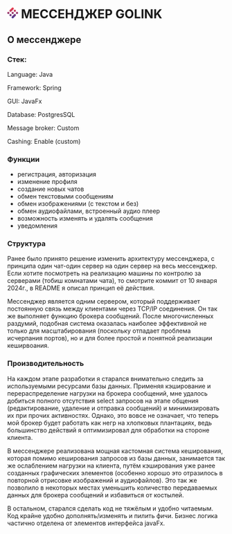 # ![logoIcon.png](src%2Fmain%2Fresources%2Fimg%2FlogoIcon.png) МЕССЕНДЖЕР GOLINK



## О мессенджере
### Стек:

Language: Java

Framework: Spring

GUI: JavaFx

Database: PostgresSQL

Message broker: Custom

Cashing: Enable (custom)

### Функции

- регистрация, авторизация
- изменение профиля
- создание новых чатов
- обмен текстовыми сообщениям
- обмен изображениями (с текстом и без)
- обмен аудиофайлами, встроенный аудио плеер
- возможность изменять и удалять сообщения
- уведомления

### Структура

Ранее было принято решение изменить архитектуру мессенджера, с принципа один чат-один сервер на один сервер на весь мессенджер. Если хотите посмотреть на реализацию машины по контролю за серверами (тобиш комнатами чата), то смотрите коммит от 10 января 2024г., в README я описал принцип её действия.

Мессенджер является одним сервером, который поддерживает постоянную связь между клиентами через TCP/IP соединения. Он так же выполняет функцию брокера сообщений. После многочисленных раздумий, подобная система оказалась наиболее эффективной не только для масштабирования (поскольку отпадает проблема исчерпания портов), но и для более простой и понятной реализации кеширвоания.

### Производительность
На каждом этапе разработки я старался внимательно следить за используемыми ресурсами базы данных. Применяя кэширование и перераспределение нагрузки на брокера сообщений, мне удалось добиться полного отсутствия select запросов на этапе общения (редактирование, удаление и отправка сообщений) и минимизировать их при прочих активностях. Однако, это вовсе не означает, что теперь мой брокер будет работать как негр на хлопковых плантациях, ведь большинство действий я оптимизировал для обработки на стороне клиента.

В мессенджере реализована мощная кастомная система кеширования, которая помимо кеширования запросов из базы данных, занимается так же ослаблением нагрузки на клиента, путём кэширования уже ранее созданных графических элементов (особенно хорошо это отразилось в повторной отрисовке изображений и аудиофайлов). Это так же позволило в некоторых местах уменьшить количество передаваемых данных для брокера сообщений и избавиться от костылей.

В остальном, старался сделать код не тяжёлым и удобно читаемым. Код крайне удобно дополнять/изменять и пилить фичи. Бизнес логика частично отделена от элементов интерфейса javaFx. 